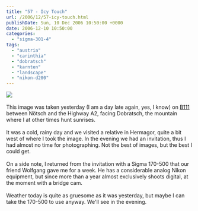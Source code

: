 ```yaml
---
title: "57 - Icy Touch"
url: /2006/12/57-icy-touch.html
publishDate: Sun, 10 Dec 2006 10:50:00 +0000
date: 2006-12-10 10:50:00
categories: 
  - "sigma-301-4"
tags: 
  - "austria"
  - "carinthia"
  - "dobratsch"
  - "karnten"
  - "landscape"
  - "nikon-d200"
---
```

<a href="https://d25zfm9zpd7gm5.cloudfront.net/1200x1200/2006/20061209_163638_ps.jpg"><img src="https://d25zfm9zpd7gm5.cloudfront.net/0600x0600/2006/20061209_163638_ps.jpg"/></a><br/><br/>This image was taken yesterday (I am a day late again, yes, I know) on <a href="http://maps.google.com/?ie=UTF8&amp;om=1&amp;z=12&amp;ll=46.575855,13.658409&amp;spn=0.210746,0.238953" target="_blank">B111 </a> between Nötsch and the Highway A2, facing Dobratsch, the mountain where I at other times hunt sunrises.<br/><br/>It was a cold, rainy day and we visited a relative in Hermagor, quite a bit west of where I took the image. In the evening we had an invitation, thus I had almost no time for photographing. Not the best of images, but the best I could get.<br/><br/>On a side note, I returned from the invitation with a Sigma 170-500 that our friend Wolfgang gave me for a week. He has a considerable analog Nikon equipment, but since more than a year almost exclusively shoots digital, at the moment with a bridge cam.<br/><br/>Weather today is quite as gruesome as it was yesterday, but maybe I can take the 170-500 to use anyway. We'll see in the evening.
